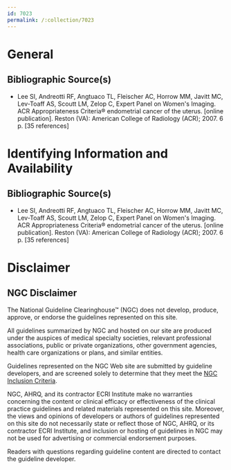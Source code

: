 ```yaml
---
id: 7023
permalink: /:collection/7023
---
```


# General

## Bibliographic Source(s)

- Lee SI, Andreotti RF, Angtuaco TL, Fleischer AC, Horrow MM, Javitt MC, Lev-Toaff AS, Scoutt LM, Zelop C, Expert Panel on Women's Imaging. ACR Appropriateness Criteria® endometrial cancer of the uterus. [online publication]. Reston (VA): American College of Radiology (ACR); 2007. 6 p. [35 references]

# Identifying Information and Availability

## Bibliographic Source(s)

- Lee SI, Andreotti RF, Angtuaco TL, Fleischer AC, Horrow MM, Javitt MC, Lev-Toaff AS, Scoutt LM, Zelop C, Expert Panel on Women's Imaging. ACR Appropriateness Criteria® endometrial cancer of the uterus. [online publication]. Reston (VA): American College of Radiology (ACR); 2007. 6 p. [35 references]

# Disclaimer

## NGC Disclaimer

The National Guideline Clearinghouse™ (NGC) does not develop, produce, approve, or endorse the guidelines represented on this site.

All guidelines summarized by NGC and hosted on our site are produced under the auspices of medical specialty societies, relevant professional associations, public or private organizations, other government agencies, health care organizations or plans, and similar entities.

Guidelines represented on the NGC Web site are submitted by guideline developers, and are screened solely to determine that they meet the [NGC Inclusion Criteria](/help-and-about/summaries/inclusion-criteria).

NGC, AHRQ, and its contractor ECRI Institute make no warranties concerning the content or clinical efficacy or effectiveness of the clinical practice guidelines and related materials represented on this site. Moreover, the views and opinions of developers or authors of guidelines represented on this site do not necessarily state or reflect those of NGC, AHRQ, or its contractor ECRI Institute, and inclusion or hosting of guidelines in NGC may not be used for advertising or commercial endorsement purposes.

Readers with questions regarding guideline content are directed to contact the guideline developer.

